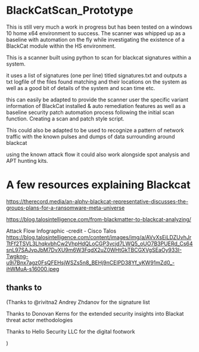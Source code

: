 # BlackCatScan_Prototype

This is still very much a work in progress but has been tested on a windows 10 home x64 environment to success. 
The scanner was whipped up as a baseline with automation on the fly while
investigating the existence of a BlackCat module within the HS environment.

This is a scanner built using python to scan for blackcat signatures within a system.

it uses a list of signatures (one per line) titled signatures.txt and outputs a txt logfile of the files found matching and their locations on the 
system as well as a good bit of details of the system and scan time etc.

this can easily be adapted to provide the scanner user the specific variant information of BlackCat installed & 
auto remediation features as well as a baseline security patch automation process following the 
initial scan function. Creating a scan and patch style script.

This could also be adapted to be used to recognize a pattern of network traffic with the known pulses and dumps of data surrounding around blackcat

using the known attack flow it could also work alongside spot analysis and APT hunting kits. 


# A few resources explaining Blackcat

https://therecord.media/an-alphv-blackcat-representative-discusses-the-groups-plans-for-a-ransomware-meta-universe

https://blog.talosintelligence.com/from-blackmatter-to-blackcat-analyzing/

Attack Flow Infographic -credit - Cisco Talos
https://blog.talosintelligence.com/content/images/img/a/AVvXsEiLDZUvhJrTtFf2TSVL3LhqkvbhCw2VhpHdQLoCGP3vcjd7LWQ5_oUO7B3PUERd_Cs64snL97SAJvpJbM7DvXU9m6W3FqdX2uZ0WHtGkTBCGXVgSEaOy933I-Twgkng-u9i7Bnx7agz0FsQFEHsjWSZs5n8_BEHj9nCEIPD38Yf_yKW91mZd0_-ihWMuA-s16000.jpeg


## thanks to 

(Thanks to @rivitna2 Andrey Zhdanov for the signature list
 
Thanks to Donovan Kerns for the extended security insights into Blackat threat actor methodologies

 Thanks to Hello Security LLC for the digital footwork

) 
